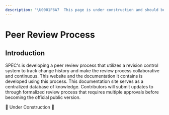 ```yaml
---
description: "\U0001F6A7  This page is under construction and should be considered incomplete. \U0001F6A7"
---
```


# Peer Review Process

## Introduction

SPEC's is developing a peer review process that utilizes a revision control system to track change history and make the review process collaborative and continuous. This website and the documentation it contains is developed using this process. This documentation site serves as a centralized database of knowledge. Contributors will submit updates to through formalized review process that requires multiple approvals before becoming the official public version.

🚧 Under Construction 🚧



